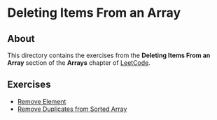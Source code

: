 # Deleting Items From an Array
## About
This directory contains the exercises from the **Deleting Items From an Array** section of the **Arrays** chapter of [LeetCode](https://leetcode.com/).

## Exercises
* [Remove Element](remove_element)
* [Remove Duplicates from Sorted Array](remove_duplicates_from_sorted_array)
